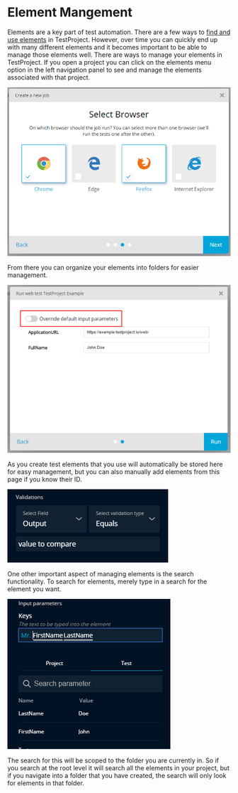 # Element Mangement

Elements are a key part of test automation. There are a few ways to [find and use elements](../using-the-smart-test-recorder/finding-and-using-elements/) in TestProject. However, over time you can quickly end up with many different elements and it becomes important to be able to manage those elements well. There are ways to manage your elements in TestProject. If you open a project you can click on the elements menu option in the left navigation panel to see and manage the elements associated with that project.

![Element Management](../.gitbook/assets/image%20%2850%29.png)

From there you can organize your elements into folders for easier management.

![Element Folders](../.gitbook/assets/image%20%2810%29.png)

As you create test elements that you use will automatically be stored here for easy management, but you can also manually add elements from this page if you know their ID.

![Adding New Elements](../.gitbook/assets/image%20%28229%29.png)

One other important aspect of managing elements is the search functionality. To search for elements, merely type in a search for the element you want.

![Element Search](../.gitbook/assets/image%20%2890%29.png)

The search for this will be scoped to the folder you are currently in. So if you search at the root level it will search all the elements in your project, but if you navigate into a folder that you have created, the search will only look for elements in that folder. 

